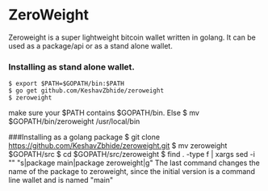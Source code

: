ZeroWeight
==========
Zeroweight is a super lightweight bitcoin wallet written in golang. 
It can be used as a package/api or as a stand alone wallet.

### Installing as stand alone wallet.
    $ export $PATH=$GOPATH/bin:$PATH
    $ go get github.com/KeshavZbhide/zeroweight
    $ zeroweight 
make sure your $PATH contains $GOPATH/bin. Else
    $ mv $GOPATH/bin/zeroweight /usr/local/bin

###Installing as a golang package
    $ git clone https://github.com/KeshavZbhide/zeroweight.git
    $ mv zeroweight $GOPATH/src
    $ cd $GOPATH/src/zeroweight
    $ find . -type f | xargs sed -i "" "s|package main|package zeroweight|g"
The last command changes the name of the package to zeroweight, since the initial
version is a command line wallet and is named "main"

